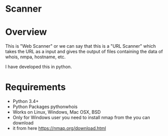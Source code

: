 # Scanner

Overview
========

This is "Web Scanner" or we can say that this is a "URL Scanner" which takes 
the URL as a input and gives the output of files containing the data of 
whois, nmpa, hostname, etc.

I have developed this in python.

Requirements
============

* Python 3.4+
* Python Packages pythonwhois
* Works on Linux, Windows, Mac OSX, BSD
* Only for Windows user you need to install nmap from the you can download 
* it from here https://nmap.org/download.html


